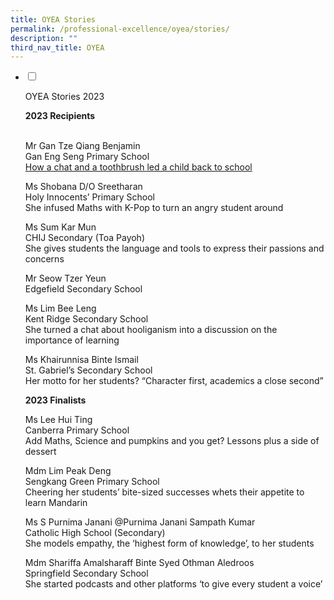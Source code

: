 ```yaml
---
title: OYEA Stories
permalink: /professional-excellence/oyea/stories/
description: ""
third_nav_title: OYEA
---
```

<ul class="jekyllcodex_accordion">  
  
<li>  
  
<input type="checkbox" id="accordion1">  
  
<label for="accordion1">OYEA Stories 2023</label>  
  
<div>  

<p>
<b> 2023 Recipients</b><br><br>

Mr Gan Tze Qiang Benjamin<br>
Gan Eng Seng Primary School<br>
[How a chat and a toothbrush led a child back to school](https://www.schoolbag.edu.sg/story/how-a-chat-and-a-toothbrush-led-a-child-back-to-school)

Ms Shobana D/O Sreetharan<br>
Holy Innocents’ Primary School<br>
She infused Maths with K-Pop to turn an angry student around

Ms Sum Kar Mun<br>
CHIJ Secondary (Toa Payoh)<br>
She gives students the language and tools to express their passions and concerns

Mr Seow Tzer Yeun<br>
Edgefield Secondary School<br>


Ms Lim Bee Leng<br>
Kent Ridge Secondary School<br>
She turned a chat about hooliganism into a discussion on the importance of learning

Ms Khairunnisa Binte Ismail<br>
St. Gabriel’s Secondary School<br>
Her motto for her students? “Character first, academics a close second”

**2023 Finalists**

Ms Lee Hui Ting<br>
Canberra Primary School<br>
Add Maths, Science and pumpkins and you get? Lessons plus a side of dessert

Mdm Lim Peak Deng<br>
Sengkang Green Primary School<br>
Cheering her students’ bite-sized successes whets their appetite to learn Mandarin

Ms S Purnima Janani @Purnima Janani Sampath Kumar<br>
Catholic High School (Secondary)<br>
She models empathy, the ‘highest form of knowledge’, to her students

Mdm Shariffa Amalsharaff Binte Syed Othman Aledroos<br>
Springfield Secondary School<br>
She started podcasts and other platforms ‘to give every student a voice’



</p>  
  
</div>  
  
</li>  
</ul>